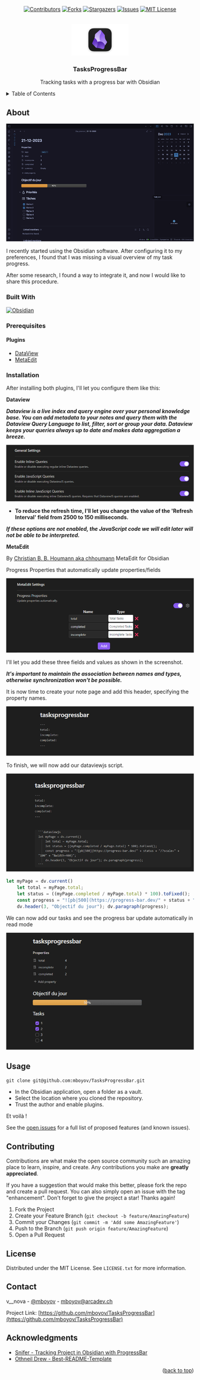 <!-- Improved compatibility of back to top link: See: https://github.com/othneildrew/Best-README-Template/pull/73 -->
<a name="readme-top"></a>
<!--
*** Thanks for checking out the Best-README-Template. If you have a suggestion
*** that would make this better, please fork the repo and create a pull request
*** or simply open an issue with the tag "enhancement".
*** Don't forget to give the project a star!
*** Thanks again! Now go create something AMAZING! :D
-->



<!-- PROJECT SHIELDS -->
<!--
*** I'm using markdown "reference style" links for readability.
*** Reference links are enclosed in brackets [ ] instead of parentheses ( ).
*** See the bottom of this document for the declaration of the reference variables
*** for contributors-url, forks-url, etc. This is an optional, concise syntax you may use.
*** https://www.markdownguide.org/basic-syntax/#reference-style-links
-->
<div align="center">

[![Contributors][contributors-shield]][contributors-url]
[![Forks][forks-shield]][forks-url]
[![Stargazers][stars-shield]][stars-url]
[![Issues][issues-shield]][issues-url]
[![MIT License][license-shield]][license-url]

</div>

<!-- PROJECT LOGO -->
<br />
<div align="center">
  <a href="https://github.com/mboyov/TasksProgressBar">
    <img src="images/logo.png" alt="Logo" width="30%" height="auto">
  </a>

<h3 align="center">TasksProgressBar</h3>

  <p align="center">
    Tracking tasks with a progress bar with Obsidian
  </p>
</div>



<!-- TABLE OF CONTENTS -->
<details>
  <summary>Table of Contents</summary>
  <ol>
    <li>
      <a href="#about-the-project">About The Project</a>
      <ul>
        <li><a href="#built-with">Built With</a></li>
      </ul>
    </li>
    <li>
      <ul>
        <li><a href="#prerequisites">Prerequisites</a></li>
        <li><a href="#installation">Installation</a></li>
      </ul>
    </li>
    <li><a href="#usage">Usage</a></li>
    <li><a href="#contributing">Contributing</a></li>
    <li><a href="#license">License</a></li>
    <li><a href="#contact">Contact</a></li>
    <li><a href="#acknowledgments">Acknowledgments</a></li>
  </ol>
</details>



<!-- ABOUT THE PROJECT -->
## About

[![Product Name Screen Shot][product-screenshot]]()

I recently started using the Obsidian software. After configuring it to my preferences, I found that I was missing a visual overview of my task progress.

After some research, I found a way to integrate it, and now I would like to share this procedure.


### Built With

[![Obsidian][Obsidian.md]][Obsidian-url]

### Prerequisites

#### Plugins

* [DataView](https://blacksmithgu.github.io/obsidian-dataview/)
* [MetaEdit](https://github.com/chhoumann/MetaEdit)


### Installation

After installing both plugins, I'll let you configure them like this:

**Dataview**

***Dataview is a live index and query engine over your personal knowledge base. You can add metadata to your notes and query them with the Dataview Query Language to list, filter, sort or group your data. Dataview keeps your queries always up to date and makes data aggregation a breeze.***
 
![dataview_config][dataviewconfig-screenshot]

- **To reduce the refresh time, I'll let you change the value of the 'Refresh Interval' field from 2500 to 150 milliseconds.**

***If these options are not enabled, the JavaScript code we will edit later will not be able to be interpreted.***

**MetaEdit**

By [Christian B. B. Houmann aka chhoumann](https://github.com/chhoumann/MetaEdit) MetaEdit for Obsidian

Progress Properties that automatically update properties/fields  

![metaedit-config][metaeditconfig-screenshot]

I'll let you add these three fields and values as shown in the screenshot.

***It's important to maintain the association between names and types, otherwise synchronization won't be possible.***

It is now time to create your note page and add this header, specifying the property names.

![header][header-screenshot]

To finish, we will now add our dataviewjs script.

![dataviewjs][dataviewjs-screenshot]

```js
let myPage = dv.current()
    let total = myPage.total;
    let status = ((myPage.completed / myPage.total) * 100).toFixed();
    const progress = "![pb|500](https://progress-bar.dev/" + status + "/?scale=" + "100" + "&width=400)";
    dv.header(3, "Objectif du jour"); dv.paragraph(progress);
```

We can now add our tasks and see the progress bar update automatically in read mode

![progressbar][progressbar-screenshot]

<!-- USAGE EXAMPLES -->
## Usage

```shell
git clone git@github.com:mboyov/TasksProgressBar.git
```
- In the Obsidian application, open a folder as a vault.
- Select the location where you cloned the repository.
- Trust the author and enable plugins.

Et voilà !


See the [open issues](https://github.com/mboyov/TasksProgressBar/issues) for a full list of proposed features (and known issues).

<!-- CONTRIBUTING -->
## Contributing

Contributions are what make the open source community such an amazing place to learn, inspire, and create. Any contributions you make are **greatly appreciated**.

If you have a suggestion that would make this better, please fork the repo and create a pull request. You can also simply open an issue with the tag "enhancement".
Don't forget to give the project a star! Thanks again!

1. Fork the Project
2. Create your Feature Branch (`git checkout -b feature/AmazingFeature`)
3. Commit your Changes (`git commit -m 'Add some AmazingFeature'`)
4. Push to the Branch (`git push origin feature/AmazingFeature`)
5. Open a Pull Request

<!-- LICENSE -->
## License

Distributed under the MIT License. See `LICENSE.txt` for more information.


<!-- CONTACT -->
## Contact

v__nova - [@mboyov](https://twitter.com/mboyov) - mboyov@arcadev.ch 

Project Link: [https://github.com/mboyov/TasksProgressBar](https://github.com/mboyov/TasksProgressBar)

<!-- ACKNOWLEDGMENTS -->
## Acknowledgments

* [Snifer - Tracking Project in Obsidian with ProgressBar](https://github.com/Snifer/Curso-obsidian-desde-0/blob/main/TrackingProjects%20Obsidian.md)
* [Othneil Drew - Best-README-Template ](https://github.com/othneildrew/Best-README-Template) 

<p align="right">(<a href="#readme-top">back to top</a>)</p>

<!-- MARKDOWN LINKS & IMAGES -->
<!-- https://www.markdownguide.org/basic-syntax/#reference-style-links -->
[contributors-shield]: https://img.shields.io/github/contributors/mboyov/TasksProgressBar.svg?style=for-the-badge
[contributors-url]: https://github.com/mboyov/TasksProgressBar/graphs/contributors
[forks-shield]: https://img.shields.io/github/forks/mboyov/TasksProgressBar.svg?style=for-the-badge
[forks-url]: https://github.com/mboyov/TasksProgressBar/network/members
[stars-shield]: https://img.shields.io/github/stars/mboyov/TasksProgressBar.svg?style=for-the-badge
[stars-url]: https://github.com/mboyov/TasksProgressBar/stargazers
[issues-shield]: https://img.shields.io/github/issues/mboyov/TasksProgressBar.svg?style=for-the-badge
[issues-url]: https://github.com/mboyov/TasksProgressBar/issues
[license-shield]: https://img.shields.io/github/license/mboyov/TasksProgressBar.svg?style=for-the-badge
[license-url]: https://github.com/mboyov/TasksProgressBar/blob/main/LICENSE.txt
[product-screenshot]: images/screenshot.png
[dataviewconfig-screenshot]: images/dataview_config.png
[metaeditconfig-screenshot]: images/metaedit_config.png
[header-screenshot]: images/header.png
[dataviewjs-screenshot]: images/dataviewjs.png
[progressbar-screenshot]: images/progressbar.png
[Obsidian.md]: https://img.shields.io/badge/Obsidian-black?logo=Obsidian&logoColor=purple
[Obsidian-url]: https://obsidian.md/
[Dataview-url]: https://blacksmithgu.github.io/obsidian-dataview/
[MetaEdit-url]: https://github.com/chhoumann/MetaEdit
